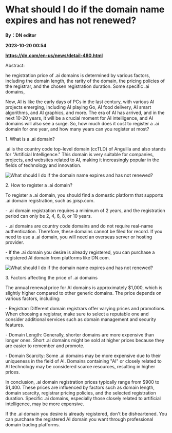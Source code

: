 # What should I do if the domain name expires and has not renewed?
**By：DN editor**

**2023-10-20 00:54**

**https://dn.com/en-us/news/detail-480.html**

Abstract:

he registration price of .ai domains is determined by various factors, including the domain length, the rarity of the domain, the pricing policies of the registrar, and the chosen registration duration. Some specific .ai domains,

Now, AI is like the early days of PCs in the last century, with various AI projects emerging, including AI playing Go, AI food delivery, AI smart algorithms, and AI graphics, and more. The era of AI has arrived, and in the next 10-20 years, it will be a crucial moment for AI intelligence, and AI domains will also see a surge. So, how much does it cost to register a .ai domain for one year, and how many years can you register at most?

1\. What is a .ai domain?

.ai is the country code top-level domain (ccTLD) of Anguilla and also stands for "Artificial Intelligence." This domain is very suitable for companies, projects, and websites related to AI, making it increasingly popular in the fields of technology and innovation.

![What should I do if the domain name expires and has not renewed?](https://static.loupan.com/dn/upload/image/2023-10-18/050ff5e3073e483b9741fc04a303f1da.png)

2\. How to register a .ai domain?

To register a .ai domain, you should find a domestic platform that supports .ai domain registration, such as jpisp.com.

\- .ai domain registration requires a minimum of 2 years, and the registration period can only be 2, 4, 6, 8, or 10 years.

\- .ai domains are country code domains and do not require real-name authentication. Therefore, these domains cannot be filed for record. If you need to use a .ai domain, you will need an overseas server or hosting provider.

\- If the .ai domain you desire is already registered, you can purchase a registered AI domain from platforms like DN.com.

![What should I do if the domain name expires and has not renewed?](https://static.loupan.com/dn/upload/image/2023-10-18/9edcd4b52a6e4afbba9da2fdce6deb93.jpg)

3\. Factors affecting the price of .ai domains

The annual renewal price for AI domains is approximately $1,000, which is slightly higher compared to other generic domains. The price depends on various factors, including:

\- Registrar: Different domain registrars offer varying prices and promotions. When choosing a registrar, make sure to select a reputable one and consider additional services such as domain management and security features.

\- Domain Length: Generally, shorter domains are more expensive than longer ones. Short .ai domains might be sold at higher prices because they are easier to remember and promote.

\- Domain Scarcity: Some .ai domains may be more expensive due to their uniqueness in the field of AI. Domains containing "AI" or closely related to AI technology may be considered scarce resources, resulting in higher prices.

In conclusion, .ai domain registration prices typically range from $900 to $1,400. These prices are influenced by factors such as domain length, domain scarcity, registrar pricing policies, and the selected registration duration. Specific .ai domains, especially those closely related to artificial intelligence, may be more expensive.

If the .ai domain you desire is already registered, don't be disheartened. You can purchase the registered AI domain you want through professional domain trading platforms.